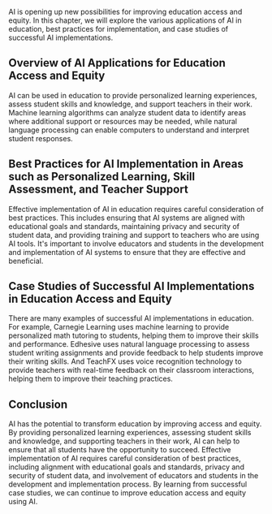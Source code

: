 
AI is opening up new possibilities for improving education access and equity. In this chapter, we will explore the various applications of AI in education, best practices for implementation, and case studies of successful AI implementations.

Overview of AI Applications for Education Access and Equity
-----------------------------------------------------------

AI can be used in education to provide personalized learning experiences, assess student skills and knowledge, and support teachers in their work. Machine learning algorithms can analyze student data to identify areas where additional support or resources may be needed, while natural language processing can enable computers to understand and interpret student responses.

Best Practices for AI Implementation in Areas such as Personalized Learning, Skill Assessment, and Teacher Support
------------------------------------------------------------------------------------------------------------------

Effective implementation of AI in education requires careful consideration of best practices. This includes ensuring that AI systems are aligned with educational goals and standards, maintaining privacy and security of student data, and providing training and support to teachers who are using AI tools. It's important to involve educators and students in the development and implementation of AI systems to ensure that they are effective and beneficial.

Case Studies of Successful AI Implementations in Education Access and Equity
----------------------------------------------------------------------------

There are many examples of successful AI implementations in education. For example, Carnegie Learning uses machine learning to provide personalized math tutoring to students, helping them to improve their skills and performance. Edhesive uses natural language processing to assess student writing assignments and provide feedback to help students improve their writing skills. And TeachFX uses voice recognition technology to provide teachers with real-time feedback on their classroom interactions, helping them to improve their teaching practices.

Conclusion
----------

AI has the potential to transform education by improving access and equity. By providing personalized learning experiences, assessing student skills and knowledge, and supporting teachers in their work, AI can help to ensure that all students have the opportunity to succeed. Effective implementation of AI requires careful consideration of best practices, including alignment with educational goals and standards, privacy and security of student data, and involvement of educators and students in the development and implementation process. By learning from successful case studies, we can continue to improve education access and equity using AI.
